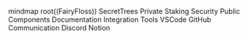 mindmap
    root((FairyFloss))
        SecretTrees
            Private
                Staking
                Security
            Public
                Components
                Documentation
            Integration
                Tools
                    VSCode
                    GitHub
                Communication
                    Discord
                    Notion 